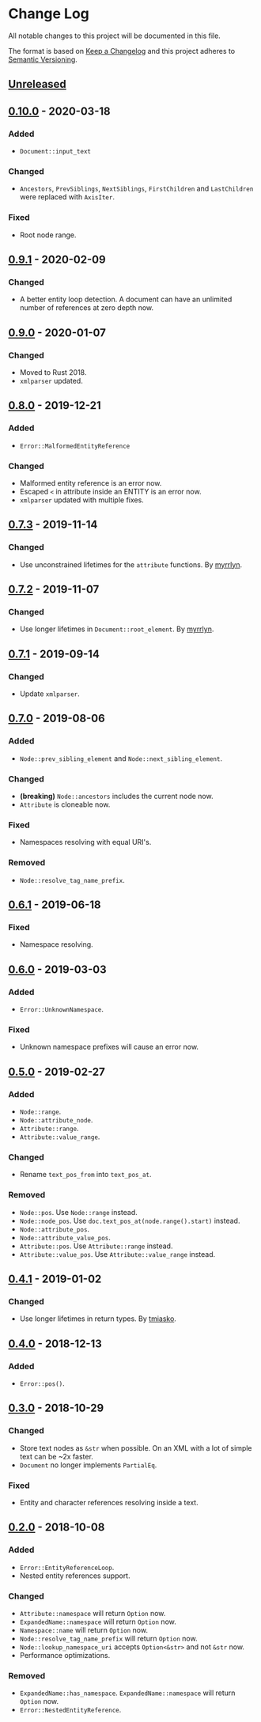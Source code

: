 # Change Log
All notable changes to this project will be documented in this file.

The format is based on [Keep a Changelog](http://keepachangelog.com/)
and this project adheres to [Semantic Versioning](http://semver.org/).

## [Unreleased]
## [0.10.0] - 2020-03-18
### Added
- `Document::input_text`

### Changed
- `Ancestors`, `PrevSiblings`, `NextSiblings`, `FirstChildren` and `LastChildren`
  were replaced with `AxisIter`.

### Fixed
- Root node range.

## [0.9.1] - 2020-02-09
### Changed
- A better entity loop detection. A document can have an unlimited
  number of references at zero depth now.

## [0.9.0] - 2020-01-07
### Changed
- Moved to Rust 2018.
- `xmlparser` updated.

## [0.8.0] - 2019-12-21
### Added
- `Error::MalformedEntityReference`

### Changed
- Malformed entity reference is an error now.
- Escaped `<` in attribute inside an ENTITY is an error now.
- `xmlparser` updated with multiple fixes.

## [0.7.3] - 2019-11-14
### Changed
- Use unconstrained lifetimes for the `attribute` functions.
  By [myrrlyn](https://github.com/myrrlyn).

## [0.7.2] - 2019-11-07
### Changed
- Use longer lifetimes in `Document::root_element`.
  By [myrrlyn](https://github.com/myrrlyn).

## [0.7.1] - 2019-09-14
### Changed
- Update `xmlparser`.

## [0.7.0] - 2019-08-06
### Added
- `Node::prev_sibling_element` and `Node::next_sibling_element`.

### Changed
- **(breaking)** `Node::ancestors` includes the current node now.
- `Attribute` is cloneable now.

### Fixed
- Namespaces resolving with equal URI's.

### Removed
- `Node::resolve_tag_name_prefix`.

## [0.6.1] - 2019-06-18
### Fixed
- Namespace resolving.

## [0.6.0] - 2019-03-03
### Added
- `Error::UnknownNamespace`.

### Fixed
- Unknown namespace prefixes will cause an error now.

## [0.5.0] - 2019-02-27
### Added
- `Node::range`.
- `Node::attribute_node`.
- `Attribute::range`.
- `Attribute::value_range`.

### Changed
- Rename `text_pos_from` into `text_pos_at`.

### Removed
- `Node::pos`. Use `Node::range` instead.
- `Node::node_pos`. Use `doc.text_pos_at(node.range().start)` instead.
- `Node::attribute_pos`.
- `Node::attribute_value_pos`.
- `Attribute::pos`. Use `Attribute::range` instead.
- `Attribute::value_pos`. Use `Attribute::value_range` instead.

## [0.4.1] - 2019-01-02
### Changed
- Use longer lifetimes in return types. By [tmiasko](https://github.com/tmiasko).

## [0.4.0] - 2018-12-13
### Added
- `Error::pos()`.

## [0.3.0] - 2018-10-29
### Changed
- Store text nodes as `&str` when possible. On an XML with a lot of simple text can be ~2x faster.
- `Document` no longer implements `PartialEq`.

### Fixed
- Entity and character references resolving inside a text.

## [0.2.0] - 2018-10-08
### Added
- `Error::EntityReferenceLoop`.
- Nested entity references support.

### Changed
- `Attribute::namespace` will return `Option` now.
- `ExpandedName::namespace` will return `Option` now.
- `Namespace::name` will return `Option` now.
- `Node::resolve_tag_name_prefix` will return `Option` now.
- `Node::lookup_namespace_uri` accepts `Option<&str>` and not `&str` now.
- Performance optimizations.

### Removed
- `ExpandedName::has_namespace`. `ExpandedName::namespace` will return `Option` now.
- `Error::NestedEntityReference`.

[Unreleased]: https://github.com/RazrFalcon/roxmltree/compare/v0.10.0..HEAD
[0.10.0]: https://github.com/RazrFalcon/roxmltree/compare/v0.9.1...v0.10.0
[0.9.1]: https://github.com/RazrFalcon/roxmltree/compare/v0.9.0...v0.9.1
[0.9.0]: https://github.com/RazrFalcon/roxmltree/compare/v0.8.0...v0.9.0
[0.8.0]: https://github.com/RazrFalcon/roxmltree/compare/v0.7.3...v0.8.0
[0.7.3]: https://github.com/RazrFalcon/roxmltree/compare/v0.7.2...v0.7.3
[0.7.2]: https://github.com/RazrFalcon/roxmltree/compare/v0.7.1...v0.7.2
[0.7.1]: https://github.com/RazrFalcon/roxmltree/compare/v0.7.0...v0.7.1
[0.7.0]: https://github.com/RazrFalcon/roxmltree/compare/v0.6.1...v0.7.0
[0.6.1]: https://github.com/RazrFalcon/roxmltree/compare/v0.6.0...v0.6.1
[0.6.0]: https://github.com/RazrFalcon/roxmltree/compare/v0.5.0...v0.6.0
[0.5.0]: https://github.com/RazrFalcon/roxmltree/compare/v0.4.1...v0.5.0
[0.4.1]: https://github.com/RazrFalcon/roxmltree/compare/v0.4.0...v0.4.1
[0.4.0]: https://github.com/RazrFalcon/roxmltree/compare/v0.3.0...v0.4.0
[0.3.0]: https://github.com/RazrFalcon/roxmltree/compare/v0.2.0...v0.3.0
[0.2.0]: https://github.com/RazrFalcon/roxmltree/compare/v0.1.0...v0.2.0
